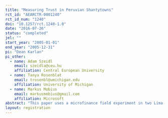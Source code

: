 ```yaml
---
title: "Measuring Trust in Peruvian Shantytowns"
rct_id: "AEARCTR-0001240"
rct_id_num: "1240"
doi: "10.1257/rct.1240-1.0"
date: "2016-07-26"
status: "completed"
jel: ""
start_year: "2005-01-01"
end_year: "2005-12-31"
pi: "Dean Karlan"
pi_other:
  - name: Adam Szeidl
    email: szeidla@ceu.hu
    affiliation: Central European University
  - name: Tanya Rosenblat
    email: trosenbl@umichigan.edu
    affiliation: University of Michigan
  - name: Markus Mobius
    email: markusmobius@gmail.com
    affiliation: Microsoft
abstract: "This paper uses a microfinance field experiment in two Lima shantytowns to measure the relative importance of social networks and prices for borrowing. Our design randomizes the interest rate on loans provided by a microfinance agency, as a function of the social distance between the borrower and the cosigner. This design effectively varies the relative price (interest rate differential) of having a direct friend versus an indirect friend as a cosigner. After loans are processed, a second randomization relieves some cosigners from their responsibility. These experiments yield three main results. (1) As emphasized by sociologists, connections are highly valuable: having a friend cosigner is equivalent to 18 per cent of the face value of a 6-month loan. (2) While networks are important, agents do respond to price incentives and switch to a non-friend cosigner when the interest differential is large. (3) Relieving responsibility of the cosigner reduces repayment for direct friends but has no effect otherwise, suggesting that different social mechanisms operate between friends and strangers: Non-friends cosign known high types, while friends also accept low types because of social collateral or altruism."
layout: registration
---
```



